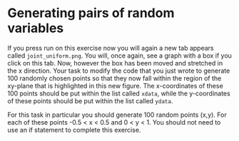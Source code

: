# Generating pairs of random variables

If you press run on this exercise now you will again a new tab appears called `joint_uniform.png`.  You will, once again, see a graph with a box if you click on this tab.  Now, however the box has been moved and stretched in the x direction.  Your task to modify the code that you just wrote to generate 100 randomly chosen points so that they now fall within the region of the xy-plane that is highlighted in this new figure.  The x-coordinates of these 100 points should be put within the list called `xdata`, while the y-coordinates of these points should be put within the list called `ydata`. 

For this task in particular you should generate 100 random points (x,y).  For each of these points -0.5 < x < 0.5 and 0 < y < 1.   You should not need to use an if statement to complete this exercise.
